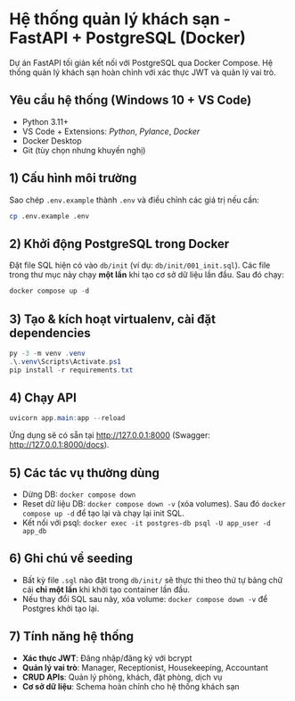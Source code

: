 
# Hệ thống quản lý khách sạn - FastAPI + PostgreSQL (Docker)

Dự án FastAPI tối giản kết nối với PostgreSQL qua Docker Compose. Hệ thống quản lý khách sạn hoàn chỉnh với xác thực JWT và quản lý vai trò.

## Yêu cầu hệ thống (Windows 10 + VS Code)
- Python 3.11+
- VS Code + Extensions: *Python*, *Pylance*, *Docker*
- Docker Desktop
- Git (tùy chọn nhưng khuyến nghị)

## 1) Cấu hình môi trường
Sao chép `.env.example` thành `.env` và điều chỉnh các giá trị nếu cần:
```bash
cp .env.example .env
```

## 2) Khởi động PostgreSQL trong Docker
Đặt file SQL hiện có vào `db/init` (ví dụ: `db/init/001_init.sql`). Các file trong thư mục này chạy **một lần** khi tạo cơ sở dữ liệu lần đầu.
Sau đó chạy:
```powershell
docker compose up -d
```

## 3) Tạo & kích hoạt virtualenv, cài đặt dependencies
```powershell
py -3 -m venv .venv
.\.venv\Scripts\Activate.ps1
pip install -r requirements.txt
```

## 4) Chạy API
```powershell
uvicorn app.main:app --reload
```
Ứng dụng sẽ có sẵn tại http://127.0.0.1:8000 (Swagger: http://127.0.0.1:8000/docs).

## 5) Các tác vụ thường dùng
- Dừng DB: `docker compose down`
- Reset dữ liệu DB: `docker compose down -v` (xóa volumes). Sau đó `docker compose up -d` để tạo lại và chạy lại init SQL.
- Kết nối với psql: `docker exec -it postgres-db psql -U app_user -d app_db`

## 6) Ghi chú về seeding
- Bất kỳ file `.sql` nào đặt trong `db/init/` sẽ thực thi theo thứ tự bảng chữ cái **chỉ một lần** khi khởi tạo container lần đầu.
- Nếu thay đổi SQL sau này, xóa volume: `docker compose down -v` để Postgres khởi tạo lại.

## 7) Tính năng hệ thống
- **Xác thực JWT**: Đăng nhập/đăng ký với bcrypt
- **Quản lý vai trò**: Manager, Receptionist, Housekeeping, Accountant
- **CRUD APIs**: Quản lý phòng, khách, đặt phòng, dịch vụ
- **Cơ sở dữ liệu**: Schema hoàn chỉnh cho hệ thống khách sạn
